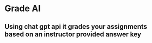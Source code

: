 # Grade AI
## Using chat gpt api it grades your assignments based on an instructor provided answer key
